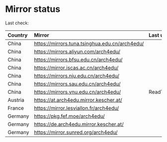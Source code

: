 <script src="./time.js"></script>
# Mirror status
Last check: <script type="text/javascript">localize(1689534896.5464015);</script>

|Country|Mirror|Last update|
|:------|:-----|:----------|
|China|https://mirrors.tuna.tsinghua.edu.cn/arch4edu/|<script type="text/javascript">localize(1689489199);</script>|
|China|https://mirrors.aliyun.com/arch4edu/|<script type="text/javascript">localize(1689402753);</script>|
|China|https://mirrors.bfsu.edu.cn/arch4edu/|<script type="text/javascript">localize(1689489199);</script>|
|China|https://mirror.iscas.ac.cn/arch4edu/|<script type="text/javascript">localize(1689489199);</script>|
|China|https://mirrors.nju.edu.cn/arch4edu/|<script type="text/javascript">localize(1689445979);</script>|
|China|https://mirrors.sau.edu.cn/arch4edu/|<script type="text/javascript">localize(1689489199);</script>|
|China|https://mirrors.ynu.edu.cn/arch4edu/|ReadTimeout|
|Austria|https://at.arch4edu.mirror.kescher.at/|<script type="text/javascript">localize(1689489199);</script>|
|France|https://mirror.lesviallon.fr/arch4edu/|<script type="text/javascript">localize(1689402753);</script>|
|Germany|https://pkg.fef.moe/arch4edu/|<script type="text/javascript">localize(1689489199);</script>|
|Germany|https://de.arch4edu.mirror.kescher.at/|<script type="text/javascript">localize(1689489199);</script>|
|Germany|https://mirror.sunred.org/arch4edu/|<script type="text/javascript">localize(1689489199);</script>|

<script src="./tablefilter/tablefilter.js"></script>
<script src="./table.js"></script>